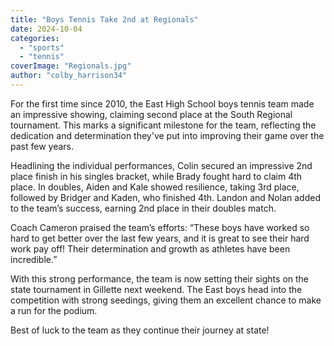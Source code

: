 ```yaml
---
title: "Boys Tennis Take 2nd at Regionals"
date: 2024-10-04
categories: 
  - "sports"
  - "tennis"
coverImage: "Regionals.jpg"
author: "colby_harrison34"
---
```


For the first time since 2010, the East High School boys tennis team made an impressive showing, claiming second place at the South Regional tournament. This marks a significant milestone for the team, reflecting the dedication and determination they've put into improving their game over the past few years.

Headlining the individual performances, Colin secured an impressive 2nd place finish in his singles bracket, while Brady fought hard to claim 4th place. In doubles, Aiden and Kale showed resilience, taking 3rd place, followed by Bridger and Kaden, who finished 4th. Landon and Nolan added to the team’s success, earning 2nd place in their doubles match.

Coach Cameron praised the team’s efforts: “These boys have worked so hard to get better over the last few years, and it is great to see their hard work pay off! Their determination and growth as athletes have been incredible.”

With this strong performance, the team is now setting their sights on the state tournament in Gillette next weekend. The East boys head into the competition with strong seedings, giving them an excellent chance to make a run for the podium.

Best of luck to the team as they continue their journey at state!
